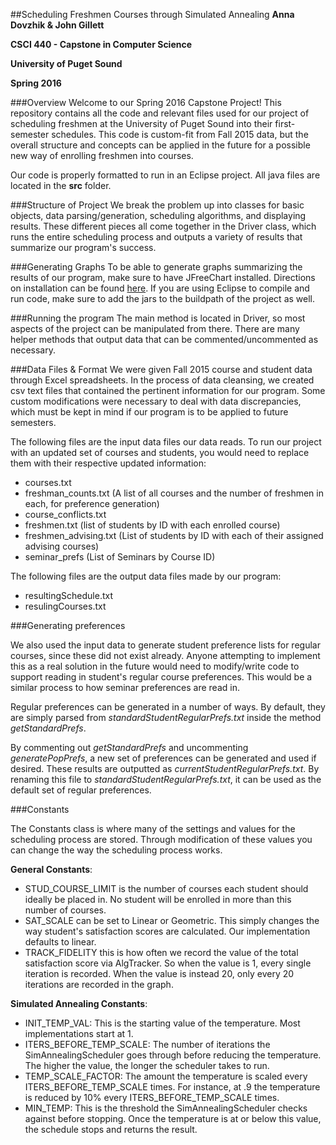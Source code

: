 ##Scheduling Freshmen Courses through Simulated Annealing
**Anna Dovzhik & John Gillett**

**CSCI 440 - Capstone in Computer Science**

**University of Puget Sound**

**Spring 2016**

###Overview
Welcome to our Spring 2016 Capstone Project! This repository contains all the code and relevant files used for our project of scheduling freshmen at the University of Puget Sound into their first-semester schedules. This code is custom-fit from Fall 2015 data, but the overall structure and concepts can be applied in the future for a possible new way of enrolling freshmen into courses.

Our code is properly formatted to run in an Eclipse project. All java files are located in the **src** folder. 

###Structure of Project
We break the problem up into classes for basic objects, data parsing/generation, scheduling algorithms, and displaying results. These different pieces all come together in the Driver class, which runs the entire scheduling process and outputs a variety of results that summarize our program's success.

###Generating Graphs
To be able to generate graphs summarizing the results of our program, make sure to have JFreeChart installed. Directions on installation can be found 
[here](http://www.tutorialspoint.com/jfreechart/jfreechart_installation.htm). If you are using Eclipse to compile and run code, make sure to add the jars to the buildpath of the project as well.

###Running the program
The main method is located in Driver, so most aspects of the project can be manipulated from there. There are many helper methods that output data that can be commented/uncommented as necessary.

###Data Files & Format
We were given Fall 2015 course and student data through Excel spreadsheets. In the process of data cleansing, we created csv text files that contained the pertinent information for our program. Some custom modifications were necessary to deal with data discrepancies, which must be kept in mind if our program is to be applied to future semesters. 

The following files are the input data files our data reads. To run our project with an updated set of courses and students, you would need to replace them with their respective updated information:
 
* courses.txt
* freshman_counts.txt (A list of all courses and the number of freshmen in each, for preference generation)
* course_conflicts.txt
* freshmen.txt (list of students by ID with each enrolled course)
* freshmen_advising.txt (List of students by ID with each of their assigned advising courses)
* seminar_prefs (List of Seminars by Course ID)

The following files are the output data files made by our program:

* resultingSchedule.txt
* resulingCourses.txt

###Generating preferences

We also used the input data to generate student preference lists for regular courses, since these did not exist already. Anyone attempting to implement this as a real solution in the future would need to modify/write code to support reading in student's regular course preferences. This would be a similar process to how seminar preferences are read in.

Regular preferences can be generated in a number of ways. By default, they are simply parsed from *standardStudentRegularPrefs.txt* inside the method *getStandardPrefs*. 

By commenting out *getStandardPrefs* and uncommenting *generatePopPrefs*, a new set of preferences can be generated and used if desired. These results are outputted as *currentStudentRegularPrefs.txt*. By renaming this file to *standardStudentRegularPrefs.txt*, it can be used as the default set of regular preferences.

###Constants

The Constants class is where many of the settings and values for the scheduling process are stored. Through modification of these values you can change the way the scheduling process works.

**General Constants**:

* STUD_COURSE_LIMIT is the number of courses each student should ideally be placed in. No student will be enrolled in more than this number of courses.
* SAT_SCALE can be set to Linear or Geometric. This simply changes the way student's satisfaction scores are calculated. Our implementation defaults to linear.
* TRACK_FIDELITY this is how often we record the value of the total satisfaction score via AlgTracker. So when the value is 1, every single iteration is recorded. When the value is instead 20, only every 20 iterations are recorded in the graph. 

**Simulated Annealing Constants**:

* INIT_TEMP_VAL: This is the starting value of the temperature. Most implementations start at 1.
* ITERS_BEFORE_TEMP_SCALE: The number of iterations the SimAnnealingScheduler goes through before reducing the temperature. The higher the value, the longer the scheduler takes to run. 
* TEMP_SCALE_FACTOR: The amount the temperature is scaled every ITERS_BEFORE_TEMP_SCALE times. For instance, at .9 the temperature is reduced by 10% every ITERS_BEFORE_TEMP_SCALE times. 
* MIN_TEMP: This is the threshold the SimAnnealingScheduler checks against before stopping. Once the temperature is at or below this value, the schedule stops and returns the result.   